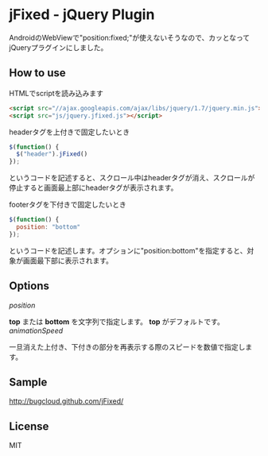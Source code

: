 # jFixed - jQuery Plugin

AndroidのWebViewで"position:fixed;"が使えないそうなので、カッとなってjQueryプラグインにしました。

## How to use
HTMLでscriptを読み込みます
```html
<script src="//ajax.googleapis.com/ajax/libs/jquery/1.7/jquery.min.js"></script>
<script src="js/jquery.jfixed.js"></script>
```

headerタグを上付きで固定したいとき
```javascript
$(function() {
  $("header").jFixed()
});
```
というコードを記述すると、スクロール中はheaderタグが消え、スクロールが停止すると画面最上部にheaderタグが表示されます。

footerタグを下付きで固定したいとき
```javascript
$(function() {
  position: "bottom"
});
```
というコードを記述します。オプションに"position:bottom"を指定すると、対象が画面最下部に表示されます。

## Options

*position*

**top**
または
**bottom**
を文字列で指定します。
**top**
がデフォルトです。
　
　
*animationSpeed*

一旦消えた上付き、下付きの部分を再表示する際のスピードを数値で指定します。

## Sample
http://bugcloud.github.com/jFixed/

## License
MIT
